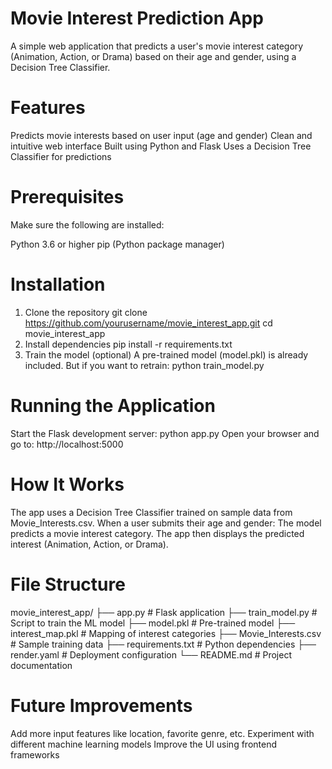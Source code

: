# Movie Interest Prediction App
A simple web application that predicts a user's movie interest category (Animation, Action, or Drama) based on their age and gender, using a Decision Tree Classifier.

# Features
Predicts movie interests based on user input (age and gender)
Clean and intuitive web interface
Built using Python and Flask
Uses a Decision Tree Classifier for predictions

# Prerequisites
Make sure the following are installed:

Python 3.6 or higher
pip (Python package manager)

# Installation
1. Clone the repository
git clone https://github.com/yourusername/movie_interest_app.git
cd movie_interest_app
2. Install dependencies
pip install -r requirements.txt
3. Train the model (optional)
A pre-trained model (model.pkl) is already included. But if you want to retrain:
python train_model.py

# Running the Application
Start the Flask development server:
python app.py
Open your browser and go to:
http://localhost:5000

# How It Works
The app uses a Decision Tree Classifier trained on sample data from Movie_Interests.csv.
When a user submits their age and gender:
The model predicts a movie interest category.
The app then displays the predicted interest (Animation, Action, or Drama).

# File Structure
movie_interest_app/
├── app.py                # Flask application
├── train_model.py        # Script to train the ML model
├── model.pkl             # Pre-trained model
├── interest_map.pkl      # Mapping of interest categories
├── Movie_Interests.csv   # Sample training data
├── requirements.txt      # Python dependencies
├── render.yaml           # Deployment configuration
└── README.md             # Project documentation

# Future Improvements
Add more input features like location, favorite genre, etc.
Experiment with different machine learning models
Improve the UI using frontend frameworks

